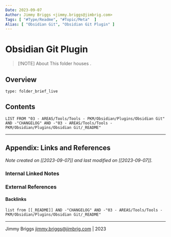 ```yaml
---
Date: 2023-09-07
Author: Jimmy Briggs <jimmy.briggs@jimbrig.com>
Tags: [ "#Type/Readme", "#Topic/Meta"  ]
Alias: [ "Obsidian Git", "Obsidian Git Plugin" ]
---
```


# Obsidian Git Plugin

> [!NOTE] About
> This folder houses .

## Overview


```ccard
type: folder_brief_live
```
 

## Contents

```dataview
LIST FROM "03 - AREAS/Tools/Tools - PKM/Obsidian/Plugins/Obsidian Git" AND -"CHANGELOG" AND -"03 - AREAS/Tools/Tools - PKM/Obsidian/Plugins/Obsidian Git/_README"
```

***

## Appendix: Links and References

*Note created on [[2023-09-07]] and last modified on [[2023-09-07]].*

### Internal Linked Notes

### External References

#### Backlinks

```dataview
list from [[_README]] AND -"CHANGELOG" AND -"03 - AREAS/Tools/Tools - PKM/Obsidian/Plugins/Obsidian Git/_README"
```


***

Jimmy Briggs <jimmy.briggs@jimbrig.com> | 2023
